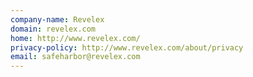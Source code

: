 ```yaml
---
company-name: Revelex
domain: revelex.com
home: http://www.revelex.com/
privacy-policy: http://www.revelex.com/about/privacy
email: safeharbor@revelex.com
---
```




